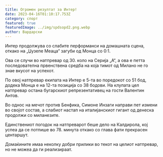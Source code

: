 ```yaml
---
title: Огромен резултат за Интер!
date: 2023-04-16T01:10:17.753Z
category: спорт
featured: true
featuredImage: ../img/spdsopd2.png.webp
author: Вардарски
---
```


Интер продолжува со слабите перформанси на домашната сцена, откако на „Џузепе Меаца“ загуби од Монца со 0:1.

Ова се случи во натпревар од 30. коло на Серија „А“, а ова е петта последователна првенствена средба на која тимот од Милано не го знае вкусот на успехот.

По овој натпревар екипата на Интер е 5-та во поредокот со 51 бод, додека Монца е на 12-та позиција со 38 бодови. На клупата цел натпревар остана бугарскиот репрезентативец на гости Валентин Антов.

Во однос на мечот против Бенфика, Симоне Инзаги направи пет измени во својот состав, а слабиот настап на италијанскиот гигант од денеска продолжи со миланезите.

Единствениот погодок на натпреварот беше дело на Калдирола, кој успеа да се потпише во 78. минута откако со глава фати прекрасен центаршут.

Домаќините имаа неколку добри прилики во текот на целиот натпревар, но не можеа да ги реализираат.
